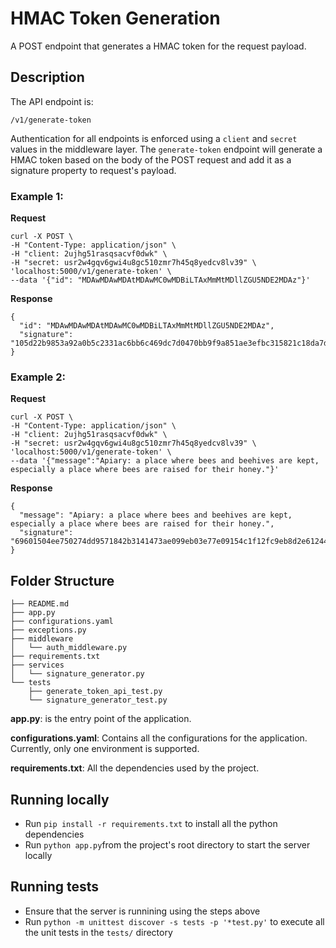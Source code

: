 # HMAC Token Generation

A POST endpoint that generates a HMAC token for the request payload.


## Description

The API endpoint is:

```
/v1/generate-token
```

Authentication for all endpoints is enforced using a `client` and `secret` values in the middleware layer. The `generate-token` endpoint will generate a HMAC token based on the body of the POST request and add it as a signature property to request's payload.

### Example 1:

**Request**
```
curl -X POST \
-H "Content-Type: application/json" \
-H "client: 2ujhg51rasqsacvf0dwk" \
-H "secret: usr2w4gqv6gwi4u8gc510zmr7h45q8yedcv8lv39" \
'localhost:5000/v1/generate-token' \
--data '{"id": "MDAwMDAwMDAtMDAwMC0wMDBiLTAxMmMtMDllZGU5NDE2MDAz"}'
```

**Response**
```
{
  "id": "MDAwMDAwMDAtMDAwMC0wMDBiLTAxMmMtMDllZGU5NDE2MDAz",
  "signature": "105d22b9853a92a0b5c2331ac6bb6c469dc7d0470bb9f9a851ae3efbc315821c18da7d2564d1680b664ff5ff1835fef20380cda45b8e7cd6febc970b297e996a"
}
```

### Example 2:
**Request**
```
curl -X POST \
-H "Content-Type: application/json" \
-H "client: 2ujhg51rasqsacvf0dwk" \
-H "secret: usr2w4gqv6gwi4u8gc510zmr7h45q8yedcv8lv39" \
'localhost:5000/v1/generate-token' \
--data '{"message":"Apiary: a place where bees and beehives are kept, especially a place where bees are raised for their honey."}'
```

**Response**
```
{
  "message": "Apiary: a place where bees and beehives are kept, especially a place where bees are raised for their honey.",
  "signature": "69601504ee750274dd9571842b3141473ae099eb03e77e09154c1f12fc9eb8d2e612441856966eda41fc2bb26d92a5f38ba9d8b954cf2f1a14f3142b86eee98a"
}
```

## Folder Structure

```
├── README.md
├── app.py
├── configurations.yaml
├── exceptions.py
├── middleware
│   └── auth_middleware.py
├── requirements.txt
├── services
│   └── signature_generator.py
└── tests
    ├── generate_token_api_test.py
    └── signature_generator_test.py  
```

**app.py**: is the entry point of the application.

**configurations.yaml**: Contains all the configurations for the application. Currently, only one environment is supported.

**requirements.txt**: All the dependencies used by the project.

## Running locally

* Run `pip install -r requirements.txt` to install all the python dependencies
* Run `python app.py`from the project's root directory to start the server locally

## Running tests

* Ensure that the server is runnining using the steps above
* Run `python -m unittest discover -s tests -p '*test.py'` to execute all the unit tests in the `tests/` directory